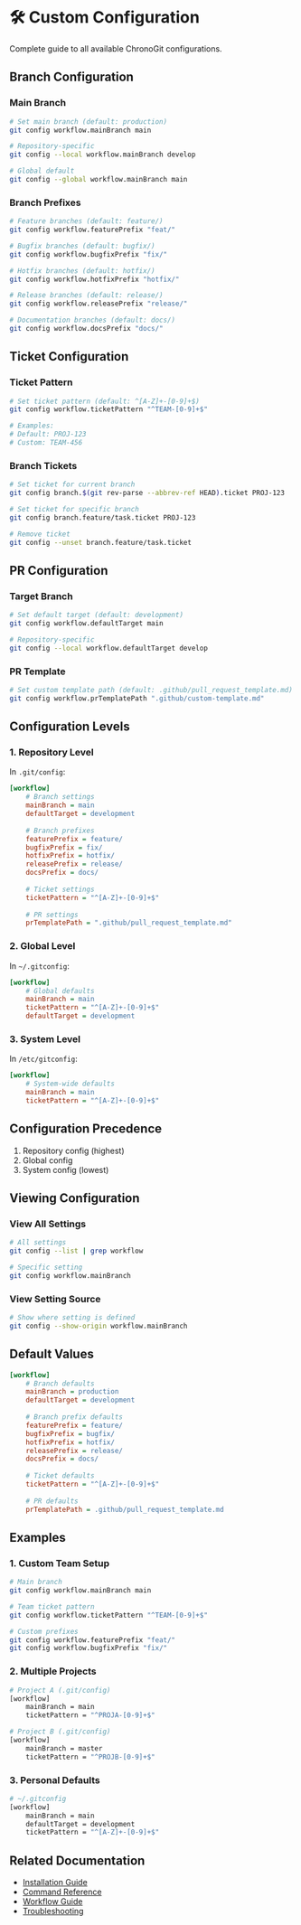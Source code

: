 # 🛠️ Custom Configuration

Complete guide to all available ChronoGit configurations.

## Branch Configuration

### Main Branch

```bash
# Set main branch (default: production)
git config workflow.mainBranch main

# Repository-specific
git config --local workflow.mainBranch develop

# Global default
git config --global workflow.mainBranch main
```

### Branch Prefixes

```bash
# Feature branches (default: feature/)
git config workflow.featurePrefix "feat/"

# Bugfix branches (default: bugfix/)
git config workflow.bugfixPrefix "fix/"

# Hotfix branches (default: hotfix/)
git config workflow.hotfixPrefix "hotfix/"

# Release branches (default: release/)
git config workflow.releasePrefix "release/"

# Documentation branches (default: docs/)
git config workflow.docsPrefix "docs/"
```

## Ticket Configuration

### Ticket Pattern

```bash
# Set ticket pattern (default: ^[A-Z]+-[0-9]+$)
git config workflow.ticketPattern "^TEAM-[0-9]+$"

# Examples:
# Default: PROJ-123
# Custom: TEAM-456
```

### Branch Tickets

```bash
# Set ticket for current branch
git config branch.$(git rev-parse --abbrev-ref HEAD).ticket PROJ-123

# Set ticket for specific branch
git config branch.feature/task.ticket PROJ-123

# Remove ticket
git config --unset branch.feature/task.ticket
```

## PR Configuration

### Target Branch

```bash
# Set default target (default: development)
git config workflow.defaultTarget main

# Repository-specific
git config --local workflow.defaultTarget develop
```

### PR Template

```bash
# Set custom template path (default: .github/pull_request_template.md)
git config workflow.prTemplatePath ".github/custom-template.md"
```

## Configuration Levels

### 1. Repository Level
In `.git/config`:
```ini
[workflow]
    # Branch settings
    mainBranch = main
    defaultTarget = development
    
    # Branch prefixes
    featurePrefix = feature/
    bugfixPrefix = fix/
    hotfixPrefix = hotfix/
    releasePrefix = release/
    docsPrefix = docs/
    
    # Ticket settings
    ticketPattern = "^[A-Z]+-[0-9]+$"
    
    # PR settings
    prTemplatePath = ".github/pull_request_template.md"
```

### 2. Global Level
In `~/.gitconfig`:
```ini
[workflow]
    # Global defaults
    mainBranch = main
    ticketPattern = "^[A-Z]+-[0-9]+$"
    defaultTarget = development
```

### 3. System Level
In `/etc/gitconfig`:
```ini
[workflow]
    # System-wide defaults
    mainBranch = main
    ticketPattern = "^[A-Z]+-[0-9]+$"
```

## Configuration Precedence

1. Repository config (highest)
2. Global config
3. System config (lowest)

## Viewing Configuration

### View All Settings

```bash
# All settings
git config --list | grep workflow

# Specific setting
git config workflow.mainBranch
```

### View Setting Source

```bash
# Show where setting is defined
git config --show-origin workflow.mainBranch
```

## Default Values

```ini
[workflow]
    # Branch defaults
    mainBranch = production
    defaultTarget = development
    
    # Branch prefix defaults
    featurePrefix = feature/
    bugfixPrefix = bugfix/
    hotfixPrefix = hotfix/
    releasePrefix = release/
    docsPrefix = docs/
    
    # Ticket defaults
    ticketPattern = "^[A-Z]+-[0-9]+$"
    
    # PR defaults
    prTemplatePath = .github/pull_request_template.md
```

## Examples

### 1. Custom Team Setup

```bash
# Main branch
git config workflow.mainBranch main

# Team ticket pattern
git config workflow.ticketPattern "^TEAM-[0-9]+$"

# Custom prefixes
git config workflow.featurePrefix "feat/"
git config workflow.bugfixPrefix "fix/"
```

### 2. Multiple Projects

```bash
# Project A (.git/config)
[workflow]
    mainBranch = main
    ticketPattern = "^PROJA-[0-9]+$"

# Project B (.git/config)
[workflow]
    mainBranch = master
    ticketPattern = "^PROJB-[0-9]+$"
```

### 3. Personal Defaults

```bash
# ~/.gitconfig
[workflow]
    mainBranch = main
    defaultTarget = development
    ticketPattern = "^[A-Z]+-[0-9]+$"
```

## Related Documentation

- [Installation Guide](../installation/README.md)
- [Command Reference](../commands/README.md)
- [Workflow Guide](../workflow/README.md)
- [Troubleshooting](../installation/troubleshooting.md)
